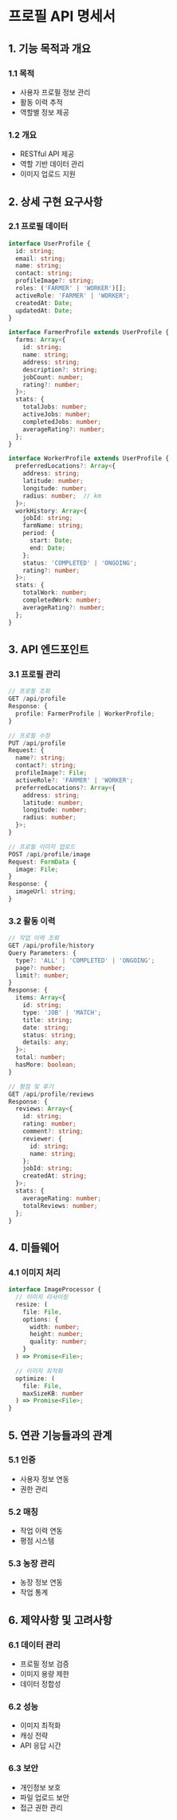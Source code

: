 # 프로필 API 명세서

## 1. 기능 목적과 개요
### 1.1 목적
  - 사용자 프로필 정보 관리
  - 활동 이력 추적
  - 역할별 정보 제공

### 1.2 개요
  - RESTful API 제공
  - 역할 기반 데이터 관리
  - 이미지 업로드 지원

## 2. 상세 구현 요구사항
### 2.1 프로필 데이터
  ```typescript
  interface UserProfile {
    id: string;
    email: string;
    name: string;
    contact: string;
    profileImage?: string;
    roles: ('FARMER' | 'WORKER')[];
    activeRole: 'FARMER' | 'WORKER';
    createdAt: Date;
    updatedAt: Date;
  }

  interface FarmerProfile extends UserProfile {
    farms: Array<{
      id: string;
      name: string;
      address: string;
      description?: string;
      jobCount: number;
      rating?: number;
    }>;
    stats: {
      totalJobs: number;
      activeJobs: number;
      completedJobs: number;
      averageRating?: number;
    };
  }

  interface WorkerProfile extends UserProfile {
    preferredLocations?: Array<{
      address: string;
      latitude: number;
      longitude: number;
      radius: number;  // km
    }>;
    workHistory: Array<{
      jobId: string;
      farmName: string;
      period: {
        start: Date;
        end: Date;
      };
      status: 'COMPLETED' | 'ONGOING';
      rating?: number;
    }>;
    stats: {
      totalWork: number;
      completedWork: number;
      averageRating?: number;
    };
  }
  ```

## 3. API 엔드포인트
### 3.1 프로필 관리
  ```typescript
  // 프로필 조회
  GET /api/profile
  Response: {
    profile: FarmerProfile | WorkerProfile;
  }

  // 프로필 수정
  PUT /api/profile
  Request: {
    name?: string;
    contact?: string;
    profileImage?: File;
    activeRole?: 'FARMER' | 'WORKER';
    preferredLocations?: Array<{
      address: string;
      latitude: number;
      longitude: number;
      radius: number;
    }>;
  }

  // 프로필 이미지 업로드
  POST /api/profile/image
  Request: FormData {
    image: File;
  }
  Response: {
    imageUrl: string;
  }
  ```

### 3.2 활동 이력
  ```typescript
  // 작업 이력 조회
  GET /api/profile/history
  Query Parameters: {
    type?: 'ALL' | 'COMPLETED' | 'ONGOING';
    page?: number;
    limit?: number;
  }
  Response: {
    items: Array<{
      id: string;
      type: 'JOB' | 'MATCH';
      title: string;
      date: string;
      status: string;
      details: any;
    }>;
    total: number;
    hasMore: boolean;
  }

  // 평점 및 후기
  GET /api/profile/reviews
  Response: {
    reviews: Array<{
      id: string;
      rating: number;
      comment?: string;
      reviewer: {
        id: string;
        name: string;
      };
      jobId: string;
      createdAt: string;
    }>;
    stats: {
      averageRating: number;
      totalReviews: number;
    };
  }
  ```

## 4. 미들웨어
### 4.1 이미지 처리
  ```typescript
  interface ImageProcessor {
    // 이미지 리사이징
    resize: (
      file: File,
      options: {
        width: number;
        height: number;
        quality: number;
      }
    ) => Promise<File>;

    // 이미지 최적화
    optimize: (
      file: File,
      maxSizeKB: number
    ) => Promise<File>;
  }
  ```

## 5. 연관 기능들과의 관계
### 5.1 인증
  - 사용자 정보 연동
  - 권한 관리

### 5.2 매칭
  - 작업 이력 연동
  - 평점 시스템

### 5.3 농장 관리
  - 농장 정보 연동
  - 작업 통계

## 6. 제약사항 및 고려사항
### 6.1 데이터 관리
  - 프로필 정보 검증
  - 이미지 용량 제한
  - 데이터 정합성

### 6.2 성능
  - 이미지 최적화
  - 캐싱 전략
  - API 응답 시간

### 6.3 보안
  - 개인정보 보호
  - 파일 업로드 보안
  - 접근 권한 관리 